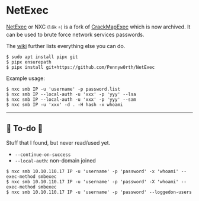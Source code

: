 # NetExec

<div class="row row-cols-lg-2"><div>

[NetExec](https://github.com/Pennyw0rth/NetExec) or NXC <small>(1.6k ⭐)</small> is a fork of [CrackMapExec](cme.md) which is now archived. It can be used to brute force network services passwords.

The [wiki](https://www.netexec.wiki/) further lists everything else you can do.

```shell!
$ sudo apt install pipx git
$ pipx ensurepath
$ pipx install git+https://github.com/Pennyw0rth/NetExec
```
</div><div>

Example usage:

```shell!
$ nxc smb IP -u 'username' -p password.list
$ nxc smb IP --local-auth -u 'xxx' -p 'yyy' --lsa
$ nxc smb IP --local-auth -u 'xxx' -p 'yyy' --sam
$ nxc smb IP -u 'xxx' -d . -H hash -x whoami
```
</div></div>

<hr class="sep-both">

## 👻 To-do 👻

Stuff that I found, but never read/used yet.

<div class="row row-cols-lg-2"><div>

* `--continue-on-success`
* `--local-auth`: non-domain joined

```shell!
$ nxc smb 10.10.110.17 IP -u 'username' -p 'password' -x 'whoami' --exec-method smbexec
$ nxc smb 10.10.110.17 IP -u 'username' -p 'password' -X 'whoami' --exec-method smbexec
$ nxc smb 10.10.110.17 IP -u 'username' -p 'password' --loggedon-users
```
</div><div>

</div></div>